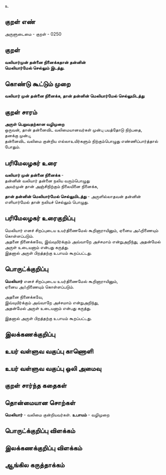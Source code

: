 உ

## குறள் எண் 

அருளுடைமை - குறள் - 0250  

## குறள் 

**வலியார்முன் தன்னை நினைக்கதான் தன்னின்  
மெலியார்மேல் செல்லும் இடத்து.**

## கொண்டு கூட்டும் முறை

**வலியார் முன் தன்னை நினைக்க, தான் தன்னின் மெலியார்மேல் செல்லுமிடத்து**  

## குறள் சாரம் 

**அருள் பெறுவதற்கான வழிமுறை**    
ஒருவன், தான் தன்னைவிட வலிமையானவர்கள் முன்பு பயத்தோடு நிற்பதை,  
தனக்கு முன்பு,  
தன்னைவிட வலிமை குன்றிய எல்லாஉயிர்களும்  நிற்கும்பொழுது எண்ணிப்பார்த்தால் போதும்.  

## பரிமேலழகர் உரை

**வலியார் முன் தன்னை நினைக்க** -  
தன்னின் வலியார் தன்னை நலிய வரும்பொழுது  
அவர்முன் தான் அஞ்சிநிற்கும் நிலையினை நினைக்க,  

**தான் தன்னின் மெலியார்மேல் செல்லுமிடத்து** - அருளில்லாதவன் தன்னின் எளியார்மேல் தான் நலியச் செல்லும் பொழுது. 

## பரிமேலழகர் உரைகுறிப்பு   

மெலியார் எனச் சிறப்புடைய உயர்திணைமேல் கூறினாராயினும், ஏனைய அஃறிணையும் கொள்ளப்படும்.  
அதனை நினைக்கவே, இவ்வுயிர்க்கும் அவ்வாறே அச்சமாம் என்றுஅறிந்து, அதன்மேல் அருள் உடையனாம் என்பது கருத்து.  
இதனால் அருள் பிறத்தற்கு உபாயம் கூறப்பட்டது.  

## பொருட்க்குறிப்பு   

**மெலியார்** எனச் சிறப்புடைய உயர்திணைமேல் கூறினாராயினும்,  
ஏனைய அஃறிணையும் கொள்ளப்படும்.    

அதனை நினைக்கவே,  
இவ்வுயிர்க்கும் அவ்வாறே அச்சமாம் என்றுஅறிந்து,  
அதன்மேல் அருள் உடையனாம் என்பது கருத்து.   

இதனால் அருள் பிறத்தற்கு உபாயம் கூறப்பட்டது.  


## இலக்கணக்குறிப்பு  


## உயர் வள்ளுவ வகுப்பு காணொளி


## உயர் வள்ளுவ வகுப்பு ஒலி அமைவு 

 
## குறள் சார்ந்த கதைகள் 


## தொன்மையான சொற்கள்
  
**மெலியார்** - வலிமை குன்றியவர்கள்.
**உபாயம்** - வழிமுறை   

## பொருட்க்குறிப்பு விளக்கம்


## இலக்கணக்குறிப்பு விளக்கம்


## ஆங்கில கருத்தாக்கம் 


